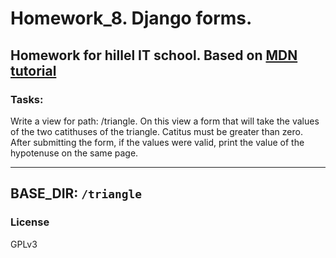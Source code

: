 # Homework_8. Django forms.

Homework for hillel IT school. 
Based on [MDN tutorial](https://developer.mozilla.org/en-US/docs/Learn/Server-side/Django/Tutorial_local_library_website)
---------------------

### Tasks:
Write a view for path: /triangle.
On this view a form that will take the values of the two catithuses of the triangle.
Catitus must be greater than zero.
After submitting the form, if the values were valid, print the value of the hypotenuse on the same page.

---------------------
BASE_DIR: `/triangle`
---------------------

### License

GPLv3
